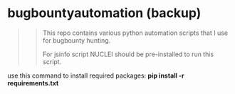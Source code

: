 # bugbountyautomation (backup)

>>This repo contains various python automation scripts that I use for bugbounty hunting.
>>
>>For jsinfo script
NUCLEI should be pre-installed to run this script.

use this command to install required packages: 
**pip install -r requirements.txt**



